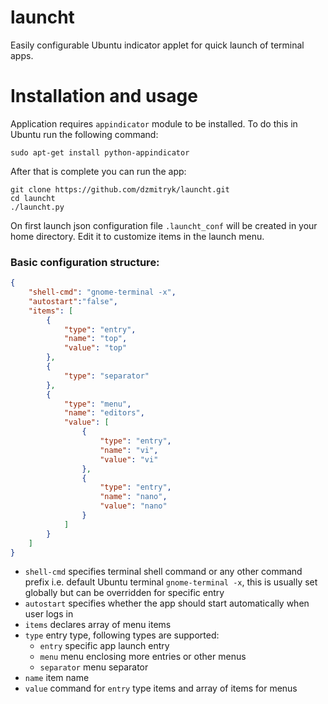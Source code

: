 launcht
=======

Easily configurable Ubuntu indicator applet for quick launch of terminal apps.

Installation and usage
=======

Application requires `appindicator` module to be installed. To do this in Ubuntu run the following command:

```
sudo apt-get install python-appindicator
```

After that is complete you can run the app:

```
git clone https://github.com/dzmitryk/launcht.git
cd launcht
./launcht.py
```

On first launch json configuration file `.launcht_conf` will be created in your home directory. Edit it to customize items in the launch menu.

### Basic configuration structure:

```json
{
	"shell-cmd": "gnome-terminal -x",
	"autostart":"false",
	"items": [
		{
			"type": "entry",
			"name": "top",
			"value": "top"
		},
		{
			"type": "separator"
		},
		{
			"type": "menu",
			"name": "editors",
			"value": [
				{
					"type": "entry",
					"name": "vi",
					"value": "vi"
				},
				{
					"type": "entry",
					"name": "nano",
					"value": "nano"
				}
			]
		}
	]
}
```

* `shell-cmd` specifies terminal shell command or any other command prefix i.e. default Ubuntu terminal `gnome-terminal -x`, this is usually set globally but can be overridden for specific entry
* `autostart` specifies whether the app should start automatically when user logs in
* `items` declares array of menu items
* `type` entry type, following types are supported:
  * `entry` specific app launch entry
  * `menu` menu enclosing more entries or other menus
  * `separator` menu separator
* `name` item name
* `value` command for `entry` type items and array of items for menus
